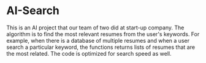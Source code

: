 # AI-Search

This is an AI project that our team of two did at start-up company. The algorithm is to find the most relevant resumes from the user's keywords. For example, when there is a database of multiple resumes and when a user search a particular keyword, the functions returns lists of resumes that are the most related. The code is optimized for search speed as well.
